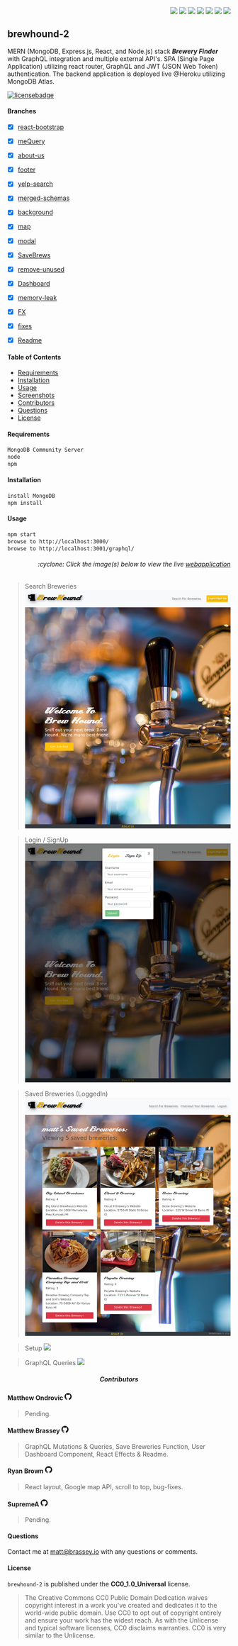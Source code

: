 <p align="right">
    <img src="https://img.shields.io/badge/javascript-E0A800" />
    <img src="https://img.shields.io/badge/mongoDB-E0A800" />
    <img src="https://img.shields.io/badge/express-E0A800" />
    <img src="https://img.shields.io/badge/react-E0A800" />
    <img src="https://img.shields.io/badge/node-E0A800" />
    <img src="https://img.shields.io/badge/graphQL-E0A800" />
    <img src="https://img.shields.io/badge/apollo-E0A800" />
</p>

## brewhound-2

MERN (MongoDB, Express.js, React, and Node.js) stack <strong>_Brewery Finder_</strong> with GraphQL integration and multiple external API's. SPA (Single Page Application) utilizing react router, GraphQL and JWT (JSON Web Token) authentication. The backend application is deployed live @Heroku utilizing MongoDB Atlas.

[![licensebadge](https://img.shields.io/badge/license-CC0_1.0_Universal-blue)](https://github.com/MBrassey/brewhound-2/blob/main/LICENSE)

#### Branches

- [x] [react-bootstrap](https://github.com/MBrassey/brewhound-2/commits/feature/react-bootstrap)
- [x] [meQuery](https://github.com/MBrassey/brewhound-2/commits/feature/meQuery)
- [x] [about-us](https://github.com/MBrassey/brewhound-2/commits/about-us)
- [x] [footer](https://github.com/MBrassey/brewhound-2/commits/footer)
- [x] [yelp-search](https://github.com/MBrassey/brewhound-2/commits/feature/yelp-search)
- [x] [merged-schemas](https://github.com/MBrassey/brewhound-2/commits/feature/merged-schemas)
- [x] [background](https://github.com/MBrassey/brewhound-2/commits/feature/background)
- [x] [map](https://github.com/MBrassey/brewhound-2/tree/map/test)
- [x] [modal](https://github.com/MBrassey/brewhound-2/commits/modal/test)
- [x] [SaveBrews](https://github.com/MBrassey/brewhound-2/tree/feature/SaveBrews)
- [x] [remove-unused](https://github.com/MBrassey/brewhound-2/commits/remove-unused)
- [x] [Dashboard](https://github.com/MBrassey/brewhound-2/commits/map/dashboard)
- [x] [memory-leak](https://github.com/MBrassey/brewhound-2/commits/bug/memory-leak)
- [x] [FX](https://github.com/MBrassey/brewhound-2/commits/feature/FX)
- [x] [fixes](https://github.com/MBrassey/brewhound-2/commits/saved/fixes)
- [x] [Readme](https://github.com/MBrassey/brewhound-2/commits/feature/Readme)


#### Table of Contents

* [Requirements](#Requirements)
* [Installation](#Installation)
* [Usage](#Usage)
* [Screenshots](#Screenshots)
* [Contributors](#Contributors)
* [Questions](#Questions)
* [License](#License)

#### Requirements

    MongoDB Community Server
    node
    npm

#### Installation

    install MongoDB
    npm install

#### Usage

    npm start
    browse to http://localhost:3000/
    browse to http://localhost:3001/graphql/

<h6><p align="right">:cyclone: Click the image(s) below to view the live <a id="Screenshots" href="https://brewhound-2.herokuapp.com/">webapplication</a></p></h6>

> Search Breweries
> [<img src="./img/Preview.jpg">](https://brewhound-2.herokuapp.com/)

> Login / SignUp
> [<img src="./img/Preview2.jpg">](https://brewhound-2.herokuapp.com/)

> Saved Breweries (LoggedIn)
> [<img src="./img/Preview3.jpg">](https://brewhound-2.herokuapp.com/)

> Setup
> [<img src="./img/Setup.gif">](https://brewhound-2.herokuapp.com/)

> GraphQL Queries
> [<img src="./img/GraphQL.gif">](https://brewhound-2.herokuapp.com/)

<h5><p align="center">Contributors</p></h5>

#### Matthew Ondrovic [![GitHub](./img/github.png)](https://github.com/mondrovic)

> Pending.
#### Matthew Brassey [![GitHub](./img/github.png)](https://github.com/MBrassey)

> GraphQL Mutations & Queries, Save Breweries Function, User Dashboard Component, React Effects & Readme.
#### Ryan Brown [![GitHub](./img/github.png)](https://github.com/ryanabrown14)

> React layout, Google map API, scroll to top, bug-fixes.
#### SupremeA [![GitHub](./img/github.png)](https://github.com/Astra97)

> Pending.

#### Questions

Contact me at [matt@brassey.io](mailto:matt@brassey.io) with any questions or comments.

#### License

`brewhound-2` is published under the **CC0_1.0_Universal** license.

> The Creative Commons CC0 Public Domain Dedication waives copyright interest in a work you've created and dedicates it to the world-wide public domain. Use CC0 to opt out of copyright entirely and ensure your work has the widest reach. As with the Unlicense and typical software licenses, CC0 disclaims warranties. CC0 is very similar to the Unlicense.

